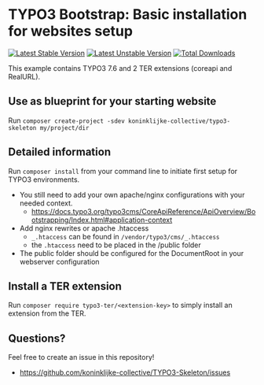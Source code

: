 TYPO3 Bootstrap: Basic installation for websites setup
======================================================
                        
[![Latest Stable Version](https://poser.pugx.org/koninklijke-collective/typo3-skeleton/version)](https://packagist.org/packages/koninklijke-collective/typo3-skeleton) 
[![Latest Unstable Version](https://poser.pugx.org/koninklijke-collective/typo3-skeleton/v/unstable)](//packagist.org/packages/koninklijke-collective/typo3-skeleton) 
[![Total Downloads](https://poser.pugx.org/koninklijke-collective/typo3-skeleton/downloads)](https://packagist.org/packages/koninklijke-collective/typo3-skeleton)

This example contains TYPO3 7.6 and 2 TER extensions (coreapi and RealURL).
 
 
Use as blueprint for your starting website
------------------------------------------
Run `composer create-project -sdev koninklijke-collective/typo3-skeleton my/project/dir`
 
Detailed information
--------------------

 Run `composer install` from your command line to initiate first setup for TYPO3 environments.
 
 * You still need to add your own apache/nginx configurations with your needed context.
    * https://docs.typo3.org/typo3cms/CoreApiReference/ApiOverview/Bootstrapping/Index.html#application-context
 * Add nginx rewrites or apache .htaccess 
    * `_.htaccess` can be found in `/vendor/typo3/cms/_.htaccess`
    * the `.htaccess` need to be placed in the /public folder
 * The public folder should be configured for the DocumentRoot in your webserver configuration
 

Install a TER extension
-----------------------
Run `composer require typo3-ter/<extension-key>` to simply install an extension from the TER.

Questions?
----------

Feel free to create an issue in this repository! 
* https://github.com/koninklijke-collective/TYPO3-Skeleton/issues 
